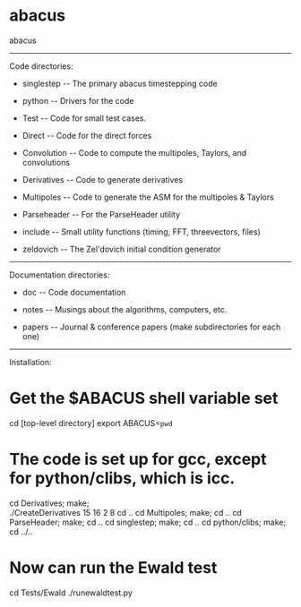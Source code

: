 abacus
======

abacus

------

Code directories:

* singlestep -- The primary abacus timestepping code

* python -- Drivers for the code

* Test -- Code for small test cases.

* Direct -- Code for the direct forces

* Convolution -- Code to compute the multipoles, Taylors, and convolutions

* Derivatives -- Code to generate derivatives

* Multipoles -- Code to generate the ASM for the multipoles & Taylors

* Parseheader -- For the ParseHeader utility

* include -- Small utility functions (timing, FFT, threevectors, files)

* zeldovich -- The Zel'dovich initial condition generator

------

Documentation directories:

* doc -- Code documentation

* notes -- Musings about the algorithms, computers, etc.

* papers -- Journal & conference papers (make subdirectories for each one)

------

Installation:

# Get the $ABACUS shell variable set
cd [top-level directory]
export ABACUS=`pwd`

# The code is set up for gcc, except for python/clibs, which is icc.
cd Derivatives;   make;   
./CreateDerivatives 15 16 2 8
cd ..
cd Multipoles;    make;   cd ..
cd ParseHeader;   make;   cd ..
cd singlestep;    make;   cd ..
cd python/clibs;  make;   cd ../..

# Now can run the Ewald test
cd Tests/Ewald
./runewaldtest.py





